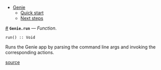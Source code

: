 

- [Genie](index.md#Genie-1)
    - [Quick start](index.md#Quick-start-1)
    - [Next steps](index.md#Next-steps-1)

<a id='Genie.run' href='#Genie.run'>#</a>
**`Genie.run`** &mdash; *Function*.



```
run() :: Void
```

Runs the Genie app by parsing the command line args and invoking the corresponding actions.


<a target='_blank' href='https://github.com/essenciary/Genie.jl/tree/61381348076549d7b0c8162b0c07b9b8fbb313c3/src/Genie.jl#L34-L38' class='documenter-source'>source</a><br>

